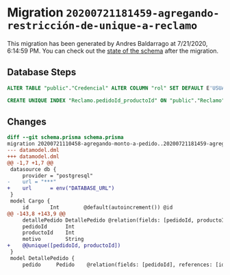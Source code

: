 # Migration `20200721181459-agregando-restricción-de-unique-a-reclamo`

This migration has been generated by Andres Baldarrago at 7/21/2020, 6:14:59 PM.
You can check out the [state of the schema](./schema.prisma) after the migration.

## Database Steps

```sql
ALTER TABLE "public"."Credencial" ALTER COLUMN "rol" SET DEFAULT E'USUARIO';

CREATE UNIQUE INDEX "Reclamo.pedidoId_productoId" ON "public"."Reclamo"("pedidoId","productoId")
```

## Changes

```diff
diff --git schema.prisma schema.prisma
migration 20200721110458-agregando-monto-a-pedido..20200721181459-agregando-restricción-de-unique-a-reclamo
--- datamodel.dml
+++ datamodel.dml
@@ -1,7 +1,7 @@
 datasource db {
     provider = "postgresql"
-    url = "***"
+    url      = env("DATABASE_URL")
 }
 model Cargo {
     id       Int        @default(autoincrement()) @id
@@ -143,8 +143,9 @@
     detallePedido DetallePedido @relation(fields: [pedidoId, productoId], references: [pedidoId, productoId])
     pedidoId      Int
     productoId    Int
     motivo        String
+    @@unique([pedidoId, productoId])
 }
 model DetallePedido {
     pedido     Pedido    @relation(fields: [pedidoId], references: [id])
```


